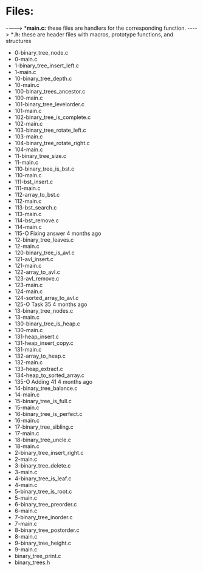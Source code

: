 # Files:
----> ***main.c:** these files are handlers for the corresponding function.
----> ***.h:** these are header files with macros, prototype functions, and structures

- 0-binary_tree_node.c
- 0-main.c
- 1-binary_tree_insert_left.c
- 1-main.c
- 10-binary_tree_depth.c
- 10-main.c
- 100-binary_trees_ancestor.c
- 100-main.c
- 101-binary_tree_levelorder.c
- 101-main.c
- 102-binary_tree_is_complete.c
- 102-main.c
- 103-binary_tree_rotate_left.c
- 103-main.c
- 104-binary_tree_rotate_right.c
- 104-main.c
- 11-binary_tree_size.c
- 11-main.c
- 110-binary_tree_is_bst.c
- 110-main.c
- 111-bst_insert.c
- 111-main.c
- 112-array_to_bst.c
- 112-main.c
- 113-bst_search.c
- 113-main.c
- 114-bst_remove.c
- 114-main.c
- 115-O 	Fixing answer 	4 months ago
- 12-binary_tree_leaves.c
- 12-main.c
- 120-binary_tree_is_avl.c
- 121-avl_insert.c
- 121-main.c
- 122-array_to_avl.c
- 123-avl_remove.c
- 123-main.c
- 124-main.c
- 124-sorted_array_to_avl.c
- 125-O 	Task 35 	4 months ago
- 13-binary_tree_nodes.c
- 13-main.c
- 130-binary_tree_is_heap.c
- 130-main.c
- 131-heap_insert.c
- 131-heap_insert_copy.c
- 131-main.c
- 132-array_to_heap.c
- 132-main.c
- 133-heap_extract.c
- 134-heap_to_sorted_array.c
- 135-O 	Adding 41 	4 months ago
- 14-binary_tree_balance.c
- 14-main.c
- 15-binary_tree_is_full.c
- 15-main.c
- 16-binary_tree_is_perfect.c
- 16-main.c
- 17-binary_tree_sibling.c
- 17-main.c
- 18-binary_tree_uncle.c
- 18-main.c
- 2-binary_tree_insert_right.c
- 2-main.c
- 3-binary_tree_delete.c
- 3-main.c
- 4-binary_tree_is_leaf.c
- 4-main.c
- 5-binary_tree_is_root.c
- 5-main.c
- 6-binary_tree_preorder.c
- 6-main.c
- 7-binary_tree_inorder.c
- 7-main.c
- 8-binary_tree_postorder.c
- 8-main.c
- 9-binary_tree_height.c
- 9-main.c
- binary_tree_print.c
- binary_trees.h

